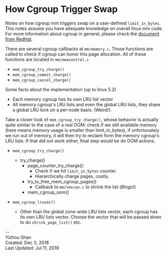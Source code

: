 # How Cgroup Trigger Swap

Notes on how cgroup mm triggers swap on a user-defined `limit_in_bytes`.
This notes assume you have adequate knowledge on overall linux mm code.
For more information about cgroup in general, please check the [document from RedHat](https://access.redhat.com/documentation/en-us/red_hat_enterprise_linux/6/html/resource_management_guide/ch01).

There are several cgroup callbacks at `mm/memory.c`. Those functions are called to check if cgroup can honor this page allocation.
All of these functions are located in `mm/memcontrol.c`

- `mem_cgroup_try_charge()`
- `mem_cgroup_commit_charge()`
- `mem_cgroup_cancel_charge()`

Some facts about the implementation (up to linux 5.2)

- Each memory cgroup has its own LRU list vector
- All memory cgroup's LRU lists and even the global LRU lists, they share a global LRU lock on a per-node basis. (Weird!).

Take a closer look of `mem_cgroup_try_charge()`, whose behavior is actually
quite similar to the case of a real OOM: check if we still available
memory (here means memory usage is smaller than limit_in_bytes),
if unfortunately we run out of memory, it will then try to reclaim
form the memory cgroup's LRU lists. If that did not work either,
final step would be do OOM actions.

- `mem_cgroup_try_charge()`
    - try_charge()
        - page_counter_try_charge():
            - Check if we hit `limit_in_bytes` counter.
            - Hierarchically charge pages, costly.
        - try_to_free_mem_cgroup_pages()
            - Callback to `mm/vmscan.c` to shrink the list (*Bingo!*)
        - mem_cgroup_oom()

- `mem_cgroup_lruvec()`
	- Other than the global zone-wide LRU lists vector, each cgroup has its own LRU lists vector.
	Choose the vector that will be passed down to do `shrink_page_list()` etc.

--  
Yizhou Shan  
Created: Dec 3, 2018  
Last Updated: Jul 11, 2019
